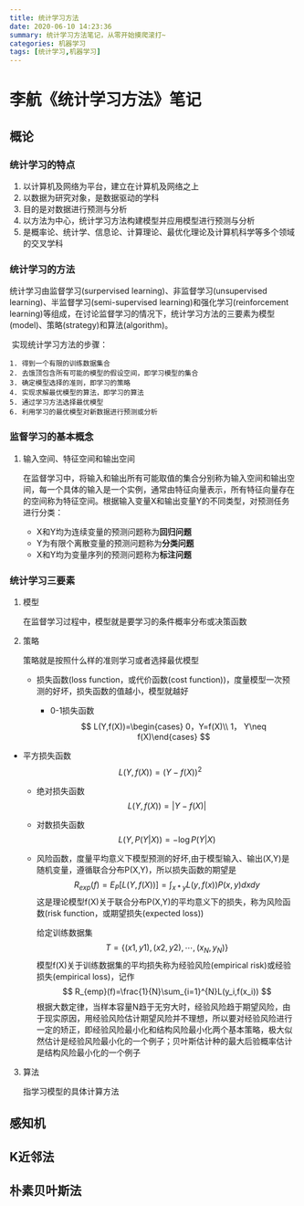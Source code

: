 ```yaml
---
title: 统计学习方法
date: 2020-06-10 14:23:36
summary: 统计学习方法笔记，从零开始摸爬滚打~
categories: 机器学习
tags: [统计学习,机器学习]
---
```


# 李航《统计学习方法》笔记

## 概论

### 统计学习的特点

1. 以计算机及网络为平台，建立在计算机及网络之上
2. 以数据为研究对象，是数据驱动的学科
3. 目的是对数据进行预测与分析
4. 以方法为中心，统计学习方法构建模型并应用模型进行预测与分析
5. 是概率论、统计学、信息论、计算理论、最优化理论及计算机科学等多个领域的交叉学科

### 统计学习的方法

统计学习由监督学习(surpervised learning)、非监督学习(unsupervised learning)、半监督学习(semi-supervised learning)和强化学习(reinforcement learning)等组成，在讨论监督学习的情况下，统计学习方法的三要素为模型(model)、策略(strategy)和算法(algorithm)。

​	实现统计学习方法的步骤：

	1. 得到一个有限的训练数据集合
 	2. 去饿顶包含所有可能的模型的假设空间，即学习模型的集合
 	3. 确定模型选择的准则，即学习的策略
 	4. 实现求解最优模型的算法，即学习的算法
 	5. 通过学习方法选择最优模型
 	6. 利用学习的最优模型对新数据进行预测或分析

### 监督学习的基本概念

1. 输入空间、特征空间和输出空间

   在监督学习中，将输入和输出所有可能取值的集合分别称为输入空间和输出空间，每一个具体的输入是一个实例，通常由特征向量表示，所有特征向量存在的空间称为特征空间。根据输入变量X和输出变量Y的不同类型，对预测任务进行分类：

   - X和Y均为连续变量的预测问题称为**回归问题**
   - Y为有限个离散变量的预测问题称为**分类问题**
   - X和Y均为变量序列的预测问题称为**标注问题**

### 统计学习三要素

1. 模型

   在监督学习过程中，模型就是要学习的条件概率分布或决策函数

2. 策略

   策略就是按照什么样的准则学习或者选择最优模型

   - 损失函数(loss function，或代价函数(cost function))，度量模型一次预测的好坏，损失函数的值越小，模型就越好

     - 0-1损失函数
       $$
       L(Y,f(X))=\begin{cases} 0，Y=f(X)\\ 1， Y\neq f(X)\end{cases}
       $$
       
- 平方损失函数
   $$
   L(Y,f(X))=(Y-f(X))^2
   $$
   
     - 绝对损失函数
  $$
       L(Y,f(X))=|Y-f(X)|
  $$
  
     - 对数损失函数
       $$
  L(Y,P(Y|X))=-\log P(Y|X)
       $$
       
   - 风险函数，度量平均意义下模型预测的好坏,由于模型输入、输出(X,Y)是随机变量，遵循联合分布P(X,Y)，所以损失函数的期望是
     $$
  R_{exp}(f)=E_P[L(Y,f(X))]=\int_{x*y}L(y,f(x))P(x,y)dxdy
     $$
     这是理论模型f(X)关于联合分布P(X,Y)的平均意义下的损失，称为风险函数(risk function，或期望损失(expected loss))
  
     给定训练数据集
     $$
  T=\{(x1,y1),(x2,y2),\cdots,(x_N,y_N)\}
     $$
     模型f(X)关于训练数据集的平均损失称为经验风险(empirical risk)或经验损失(empirical loss)，记作
     $$
     R_{emp}(f)=\frac{1}{N}\sum_{i=1}^{N}L(y_i,f(x_i))
     $$
     根据大数定律，当样本容量N趋于无穷大时，经验风险趋于期望风险，由于现实原因，用经验风险估计期望风险并不理想，所以要对经验风险进行一定的矫正，即经验风险最小化和结构风险最小化两个基本策略，极大似然估计是经验风险最小化的一个例子；贝叶斯估计种的最大后验概率估计是结构风险最小化的一个例子
  
3. 算法

   指学习模型的具体计算方法





## 感知机



## K近邻法



## 朴素贝叶斯法
